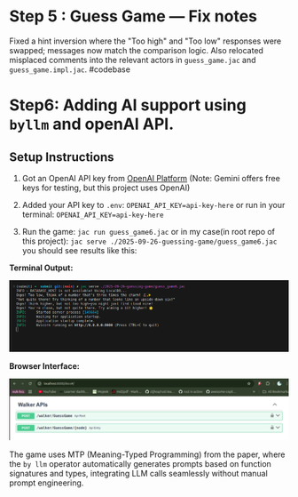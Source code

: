 # Step 5 : Guess Game — Fix notes

Fixed a hint inversion where the "Too high" and "Too low" responses were swapped; messages now match the comparison logic. Also relocated misplaced comments into the relevant actors in `guess_game.jac` and `guess_game.impl.jac`. #codebase


# Step6: Adding AI support using `byllm` and openAI API.

## Setup Instructions
1. Got an OpenAI API key from [OpenAI Platform](https://platform.openai.com/api-keys) (Note: Gemini offers free keys for testing, but this project uses OpenAI)
2. Added your API key to `.env`: `OPENAI_API_KEY=api-key-here` or run in your terminal:
`OPENAI_API_KEY=api-key-here`

3. Run the game: `jac run guess_game6.jac` or in my case(in root repo of this project):
`jac serve ./2025-09-26-guessing-game/guess_game6.jac`
you should see results like this:

**Terminal Output:**

![Terminal output when serving the guessing game](images/terminal-serve.png)

**Browser Interface:**

![Browser interface showing the guessing game walker APIs](images/browser-walker-apis.png)

The game uses MTP (Meaning-Typed Programming) from the paper, where the `by llm` operator automatically generates prompts based on function signatures and types, integrating LLM calls seamlessly without manual prompt engineering.
